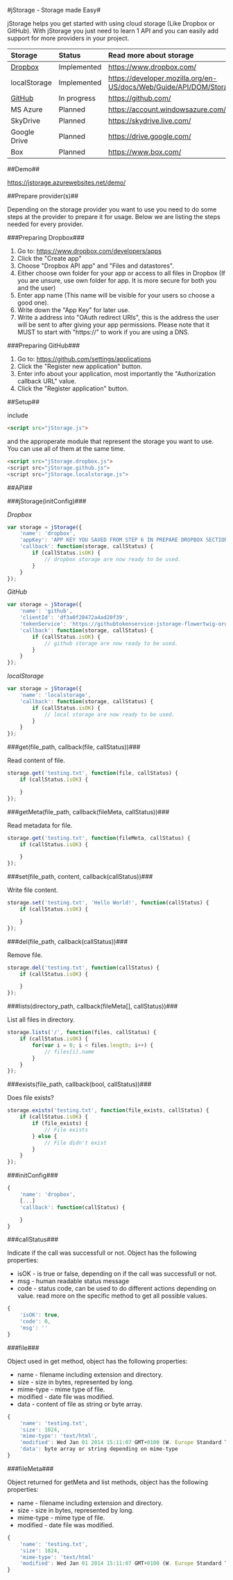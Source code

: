 #jStorage - Storage made Easy#

jStorage helps you get started with using cloud storage (Like Dropbox or GitHub).
With jStorage you just need to learn 1 API and you can easily add support for more providers in your project.

 Storage		                |     Status    |     Read more about storage   |
:-------------------------------|:--------------|:---------------
 [Dropbox](#preparing-dropbox)	| Implemented	| https://www.dropbox.com/
 localStorage					| Implemented	| https://developer.mozilla.org/en-US/docs/Web/Guide/API/DOM/Storage
 [GitHub](#preparing-github)	| In progress	| https://github.com/
 MS Azure						| Planned 		| https://account.windowsazure.com/Home/Index
 SkyDrive 						| Planned 		| https://skydrive.live.com/
 Google Drive 					| Planned 		| https://drive.google.com/
 Box							| Planned 		| https://www.box.com/

##Demo##

<https://jstorage.azurewebsites.net/demo/>


##Prepare provider(s)##

Depending on the storage provider you want to use you need to do some steps at the provider to prepare it for usage.
Below we are listing the steps needed for every provider.


###Preparing Dropbox###

1. Go to: https://www.dropbox.com/developers/apps
2. Click the "Create app"
3. Choose "Dropbox API app" and "Files and datastores".
4. Either choose own folder for your app or access to all files in Dropbox (If you are unsure, use own folder for app. It is more secure for both you and the user)
5. Enter app name (This name will be visible for your users so choose a good one).
6. Write down the "App Key" for later use.
7. Write a address into "OAuth redirect URIs", this is the address the user will be sent to after giving your app permissions. Please note that it MUST to start with "https://" to work if you are using a DNS.


###Preparing GitHub###

1. Go to: https://github.com/settings/applications
2. Click the "Register new application" button.
3. Enter info about your application, most importantly the "Authorization callback URL" value.
4. Click the "Register application" button.



##Setup##

include
```html
<script src="jStorage.js">
```
and the approperate module that represent the storage you want to use.
You can use all of them at the same time.

```html
<script src="jStorage.dropbox.js">
<script src="jStorage.github.js">
<script src="jStorage.localstorage.js">
```

##API##

###jStorage(initConfig)###

_Dropbox_

```js
var storage = jStorage({
	'name': 'dropbox',
	'appKey': 'APP KEY YOU SAVED FROM STEP 6 IN PREPARE DROPBOX SECTION',
	'callback': function(storage, callStatus) {
		if (callStatus.isOK) {
			// dropbox storage are now ready to be used.
		}
	}
});
```

_GitHub_

```js
var storage = jStorage({
	'name': 'github',
	'clientId': 'df3a0f28472a4ad20f39',
	'tokenService': 'https://githubtokenservice-jstorage-flowertwig-org.loopiasecure.com/', // You SHOULD use your own service for additional security
	'callback': function(storage, callStatus) {
		if (callStatus.isOK) {
			// github storage are now ready to be used.
		}
	}
});
```

_localStorage_

```js
var storage = jStorage({
	'name': 'localstorage',
	'callback': function(storage, callStatus) {
		if (callStatus.isOK) {
			// local storage are now ready to be used.
		}
	}
});
```


###get(file_path, callback(file, callStatus))###

Read content of file.

```js
storage.get('testing.txt', function(file, callStatus) {
	if (callStatus.isOK) {

	}
});
```

###getMeta(file_path, callback(fileMeta, callStatus))###

Read metadata for file.

```js
storage.get('testing.txt', function(fileMeta, callStatus) {
	if (callStatus.isOK) {

	}
});
```

###set(file_path, content, callback(callStatus))###

Write file content.

```js
storage.set('testing.txt', 'Hello World!', function(callStatus) {
	if (callStatus.isOK) {

	}
});
```

###del(file_path, callback(callStatus))###

Remove file.

```js
storage.del('testing.txt', function(callStatus) {
	if (callStatus.isOK) {

	}
});
```

###lists(directory_path, callback(fileMeta[], callStatus))###

List all files in directory.

```js
storage.lists('/', function(files, callStatus) {
	if (callStatus.isOK) {
		for(var i = 0; i < files.length; i++) {
			// files[i].name
		}
	}
});
```

###exists(file_path, callback(bool, callStatus))###

Does file exists?

```js
storage.exists('testing.txt', function(file_exists, callStatus) {
	if (callStatus.isOK) {
		if (file_exists) {
			// File exists
		} else {
			// File didn't exist
		}
	}
});
```


###initConfig###



```js
{
	'name': 'dropbox',
	[...]
	'callback': function(callStatus) {

	}
}
```

###callStatus###

Indicate if the call was successfull or not.
Object has the following properties:

- isOK - is true or false, depending on if the call was successfull or not.
- msg - human readable status message
- code - status code, can be used to do different actions depending on value. read more on the specific method to get all possible values.

```js
{
	'isOK': true,
	'code': 0,
	'msg': ''
}
```

###file###

Object used in get method, object has the following properties:
- name - filename including extension and directory.
- size - size in bytes, represented by long.
- mime-type - mime type of file.
- modified - date file was modified.
- data - content of file as string or byte array.

```js
{
	'name': 'testing.txt',
	'size': 1024,
	'mime-type': 'text/html',
	'modified': Wed Jan 01 2014 15:11:07 GMT+0100 (W. Europe Standard Time),
	'data': byte array or string depending on mime-type
}
```

###fileMeta###

Object returned for getMeta and list methods, object has the following properties:
- name - filename including extension and directory.
- size - size in bytes, represented by long.
- mime-type - mime type of file.
- modified - date file was modified.

```js
{
	'name': 'testing.txt',
	'size': 1024,
	'mime-type': 'text/html'
	'modified': Wed Jan 01 2014 15:11:07 GMT+0100 (W. Europe Standard Time)
}
```

